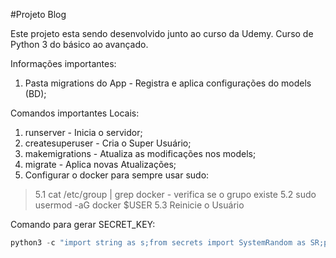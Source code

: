 #Projeto Blog

Este projeto esta sendo desenvolvido junto ao curso da Udemy.
Curso de Python 3 do básico ao avançado.

Informações importantes:

1. Pasta migrations do App - Registra e aplica configurações do models (BD);

Comandos importantes Locais:

1. runserver - Inicia o servidor;
2. createsuperuser - Cria o Super Usuário;
3. makemigrations - Atualiza as modificações nos models;
4. migrate - Aplica novas Atualizações;
5. Configurar o docker para sempre usar sudo:
> 5.1 cat /etc/group | grep docker - verifica se o grupo existe
> 5.2 sudo usermod -aG docker $USER
> 5.3 Reinicie o Usuário

Comando para gerar SECRET_KEY:
~~~python
python3 -c "import string as s;from secrets import SystemRandom as SR;print(''.join(SR().choices(s.ascii_letters + s.digits + s.punctuation, k=64)));"
~~~
